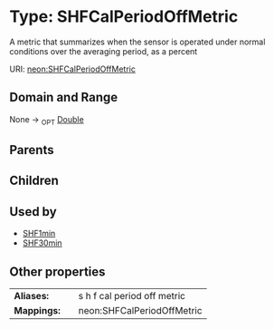 
# Type: SHFCalPeriodOffMetric


A metric that summarizes when the sensor is operated under normal conditions over the averaging period, as a percent

URI: [neon:SHFCalPeriodOffMetric](https://data.neonscience.org/SHFCalPeriodOffMetric)


## Domain and Range

None ->  <sub>OPT</sub> [Double](types/Double.md)

## Parents


## Children


## Used by

 * [SHF1min](SHF1min.md)
 * [SHF30min](SHF30min.md)

## Other properties

|  |  |  |
| --- | --- | --- |
| **Aliases:** | | s h f cal period off metric |
| **Mappings:** | | neon:SHFCalPeriodOffMetric |

